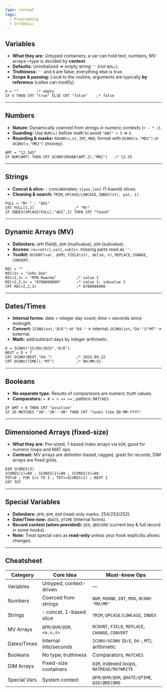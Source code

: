 ```yaml
---
type: concept
tags:
  - Programming
  - InfoBasic
---
```

## Variables

- **What they are:** Untyped containers; a var can hold text, numbers, MV arrays—type is decided by **context**.
- **Defaults:** Uninitialized ⇒ empty string `''` (not `NULL`).
- **Truthiness:** `''` and `0` are false; everything else is true.
- **Scope & passing:** Local to the routine; arguments are typically **by reference** (callee can modify).

```basic
X = ""        ;* empty
IF X THEN CRT "true" ELSE CRT "false"    ;* false
```

---
## Numbers

- **Nature:** Dynamically coerced from strings in numeric contexts (`+ - * /`).
- **Guarding:** Use `NUM(x)` before math to avoid `"ABC" + 5` ⇒ `5`.
- **Rounding & masks:** `ROUND(x,n)`, `INT`, `MOD`; format with `OCONV(x,"MD2")` or `OCONV(x,"MR2")` (money).

```basic
AMT = "12.345"
IF NUM(AMT) THEN CRT OCONV(ROUND(AMT,2),"MR2")   ;* 12.35
```

---
## Strings

- **Concat & slice:** `:` concatenates; `s[pos,len]` (1-based) slices.
- **Cleaning & search:** `TRIM`, `UPCASE/LOWCASE`, `INDEX(str, pat, 1)`.

```basic
FULL = "Mr " : "Adi"
CRT FULL[1,2]                  ;* "Mr"
IF INDEX(UPCASE(FULL),"ADI",1) THEN CRT "found"
```

---
## Dynamic Arrays (MV)

- **Delimiters:** `@FM` (field), `@VM` (multivalue), `@SM` (subvalue).
- **Access:** `rec<attr{,val{,sub}}>`; missing parts read as `''`.
- **Toolkit:** `DCOUNT(var, @VM)`, `FIELD(str, delim, n)`, `REPLACE`, `CHANGE`, `CONVERT`.

```basic
REC = ""
REC<1> = "John Doe"
REC<2,1> = "MTN Rwanda"         ;* value 1
REC<2,2,1> = "0788000000"       ;* value 2, subvalue 1
CRT REC<2,2,1>                  ;* 0788000000
```

---
## Dates/Times

- **Internal forms:** date = integer day count; time = seconds since midnight.
- **Convert:** `ICONV(ext,"D/E")` or `"D4-"` → internal; `OCONV(int,"D4-")`/`"MT"` → external.
- **Math:** add/subtract days by integer arithmetic.

```basic
D = ICONV("15/09/2025","D/E")
NEXT = D + 7
CRT OCONV(NEXT,"D4-")           ;* 2025-09-22
CRT OCONV(TIME(),"MT")          ;* HH:MM:SS
```

---
## Booleans

- **No separate type.** Results of comparisons are numeric truth values.
- **Comparators:** `= # < > <= >=` ; pattern: `MATCHES`.

```basic
IF AMT > 0 THEN CRT "positive"
IF ID MATCHES "2N'-'2N'-'4N" THEN CRT "looks like DD-MM-YYYY"
```

---
## Dimensioned Arrays (fixed-size)

- **What they are:** Pre-sized, 1-based index arrays via `DIM`; good for numeric loops and MAT ops.
- **Contrast:** MV arrays are delimiter-based, ragged, great for records; DIM arrays are fixed grids.

```basic
DIM SCORES(3)
SCORES(1)=80 ; SCORES(2)=90 ; SCORES(3)=88
TOT=0 ; FOR I=1 TO 3 ; TOT+=SCORES(I) ; NEXT I
CRT TOT
```

---
## Special Variables

- **Delimiters:** `@FM`, `@VM`, `@SM` (read-only marks: 254/253/252).    
- **Date/Time now:** `@DATE`, `@TIME` (internal forms).
- **Record context (when provided):** `@ID`, `@RECORD` (current key & full record in some hooks).
- **Note:** Treat special vars as **read-only** unless your hook explicitly allows changes.

---
## Cheatsheet

| **Category** | **Core Idea**             | **Must-know Ops**                                 |
| ------------ | ------------------------- | ------------------------------------------------- |
| Variables    | Untyped, context-driven   | —                                                 |
| Numbers      | Coerced from strings      | `NUM`, `ROUND`, `INT`, `MOD`, `OCONV "MD/MR"`     |
| Strings      | `:` concat, 1-based slice | `TRIM`, `UPCASE/LOWCASE`, `INDEX`                 |
| MV Arrays    | `@FM/@VM/@SM`, `<a,v,s>`  | `DCOUNT`, `FIELD`, `REPLACE`, `CHANGE`, `CONVERT` |
| Dates/Times  | Internal ints/seconds     | `ICONV/OCONV` (`D/E`, `D4-`, `MT`), arithmetic    |
| Booleans     | No type; truthiness       | Comparators, `MATCHES`                            |
| DIM Arrays   | Fixed-size containers     | `DIM`, indexed loops, `MATREAD/MATWRITE`          |
| Special Vars | System context            | `@FM/@VM/@SM`, `@DATE/@TIME`, `@ID/@RECORD`       |
